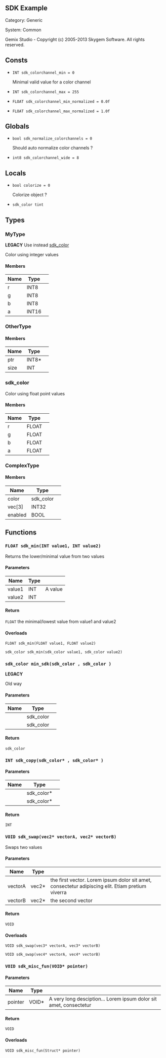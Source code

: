SDK Example
-----------

Category: Generic

System: Common



Gemix Studio - Copyright (c) 2005-2013 Skygem Software. All rights reserved.
 

## Consts

 * `INT sdk_colorchannel_min = 0`
	
	Minimal valid value for a color channel
	
 * `INT sdk_colorchannel_max = 255`
 * `FLOAT sdk_colorchannel_min_normalized = 0.0f`
 * `FLOAT sdk_colorchannel_max_normalized = 1.0f`


## Globals

 * `bool sdk_normalize_colorchannels = 0`
	
	 Should auto normalize color channels ? 
	
 * `int8 sdk_colorchannel_wide = 8`


## Locals

 * `bool colorize = 0`
	
	 Colorize object ? 
	
 * `sdk_color tint`


## Types

### MyType


**LEGACY**
Use instead [sdk_color](#sdk_color)

Color using integer values

#### Members

| Name              | Type        |                                      |
|-------------------|-------------|--------------------------------------|
| r                 | INT8        |                                      |
| g                 | INT8        |                                      |
| b                 | INT8        |                                      |
| a                 | INT16       |                                      |

### OtherType

#### Members

| Name              | Type        |                                      |
|-------------------|-------------|--------------------------------------|
| ptr               | INT8*       |                                      |
| size              | INT         |                                      |

### sdk_color

Color using float point values 

#### Members

| Name              | Type        |                                      |
|-------------------|-------------|--------------------------------------|
| r                 | FLOAT       |                                      |
| g                 | FLOAT       |                                      |
| b                 | FLOAT       |                                      |
| a                 | FLOAT       |                                      |

### ComplexType

#### Members

| Name              | Type        |                                      |
|-------------------|-------------|--------------------------------------|
| color             | sdk_color   |                                      |
| vec[3]            | INT32       |                                      |
| enabled           | BOOL        |                                      |



## Functions

### `FLOAT sdk_min(INT value1, INT value2)`


Returns the lower/minimal value from two values



	 
#### Parameters

| Name              | Type        |                                      |
|-------------------|-------------|--------------------------------------|
| value1            | INT         | A value                              |
| value2            | INT         |                                      |

#### Return

`FLOAT` the minimal/lowest value from value1 and value2

#### Overloads

```gemix
FLOAT sdk_min(FLOAT value1, FLOAT value2)
```
```gemix
sdk_color sdk_min(sdk_color value1, sdk_color value2)
```


### `sdk_color min_sdk(sdk_color , sdk_color )`

**LEGACY**

Old way

   
#### Parameters

| Name              | Type        |                                      |
|-------------------|-------------|--------------------------------------|
|                   | sdk_color   |                                      |
|                   | sdk_color   |                                      |

#### Return

`sdk_color`



### `INT sdk_copy(sdk_color* , sdk_color* )`

#### Parameters

| Name              | Type        |                                      |
|-------------------|-------------|--------------------------------------|
|                   | sdk_color*  |                                      |
|                   | sdk_color*  |                                      |

#### Return

`INT`



### `VOID sdk_swap(vec2* vectorA, vec2* vectorB)`


Swaps two values


   
#### Parameters

| Name              | Type        |                                      |
|-------------------|-------------|--------------------------------------|
| vectorA           | vec2*       | the first vector. Lorem ipsum dolor sit amet, consectetur adipiscing elit. Etiam pretium viverra |
| vectorB           | vec2*       | the second vector                    |

#### Return

`VOID`

#### Overloads

```gemix
VOID sdk_swap(vec3* vectorA, vec3* vectorB)
```
```gemix
VOID sdk_swap(vec4* vectorA, vec4* vectorB)
```


### `VOID sdk_misc_fun(VOID* pointer)`



   
#### Parameters

| Name              | Type        |                                      |
|-------------------|-------------|--------------------------------------|
| pointer           | VOID*       | A very long desciption... Lorem ipsum dolor sit amet, consectetur |

#### Return

`VOID`

#### Overloads

```gemix
VOID sdk_misc_fun(Struct* pointer)
```


